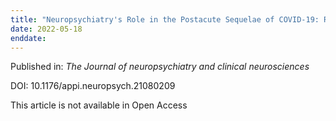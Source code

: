 ```yaml
---
title: "Neuropsychiatry's Role in the Postacute Sequelae of COVID-19: Report From the American Neuropsychiatric Association Committee on Research."
date: 2022-05-18
enddate:
---
```


Published in: *The Journal of neuropsychiatry and clinical neurosciences*

DOI: 10.1176/appi.neuropsych.21080209

This article is not available in Open Access


